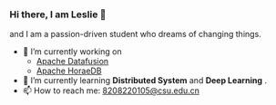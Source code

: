 ### Hi there, I am Leslie 👋

<!--
**LeslieKid/LeslieKid** is a ✨ _special_ ✨ repository because its `README.md` (this file) appears on your GitHub profile.

Here are some ideas to get you started:

- 🔭 I’m currently working on ...
- 🌱 I’m currently learning ...
- 👯 I’m looking to collaborate on ...
- 🤔 I’m looking for help with ...
- 💬 Ask me about ...
- 📫 How to reach me: ...
- 😄 Pronouns: ...
- ⚡ Fun fact: ...
-->

and I am a passion-driven student who dreams of changing things.

- 🔭 I’m currently working on
  - [Apache Datafusion](https://github.com/apache/datafusion)
  - [Apache HoraeDB](https://github.com/apache/horaedb)
- 🌱 I’m currently learning **Distributed System** and **Deep Learning** .
- 📫 How to reach me: 8208220105@csu.edu.cn

